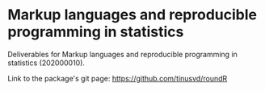 # Markup languages and reproducible programming in statistics

Deliverables for Markup languages and reproducible programming in statistics (202000010).

Link to the package's git page: https://github.com/tinusvd/roundR
